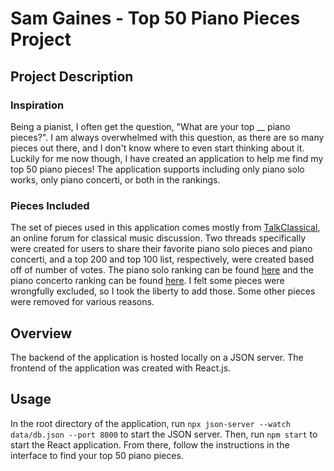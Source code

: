# Sam Gaines - Top 50 Piano Pieces Project

## Project Description
### Inspiration
Being a pianist, I often get the question, "What are your top __ piano pieces?". I am always overwhelmed with this question, as there are so many pieces out there, and I don't know where to even start thinking about it. Luckily for me now though, I have created an application to help me find my top 50 piano pieces! The application supports including only piano solo works, only piano concerti, or both in the rankings.

### Pieces Included
The set of pieces used in this application comes mostly from [TalkClassical](https://www.talkclassical.com/), an online forum for classical music discussion. Two threads specifically were created for users to share their favorite piano solo pieces and piano concerti, and a top 200 and top 100 list, respectively, were created based off of number of votes. The piano solo ranking can be found [here](https://www.talkclassical.com/threads/tc-top-200-recommended-solo-keyboard-works.14616/page-48) and the piano concerto ranking can be found [here](https://www.talkclassical.com/threads/the-tc-top-100-most-recommended-keyboard-concerti.12546/page-27). I felt some pieces were wrongfully excluded, so I took the liberty to add those. Some other pieces were removed for various reasons.

## Overview

The backend of the application is hosted locally on a JSON server. The frontend of the application was created with React.js.

## Usage

In the root directory of the application, run `npx json-server --watch data/db.json --port 8000` to start the JSON server. Then, run `npm start` to start the React application. From there, follow the instructions in the interface to find your top 50 piano pieces.
